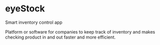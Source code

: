 # eyeStock
Smart inventory control app

Platform or software for companies to keep track of inventory and makes checking product in and out faster and more efficient.
